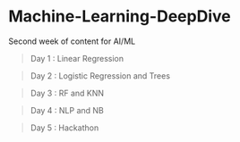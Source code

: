 # Machine-Learning-DeepDive
Second week of content for AI/ML

> Day 1 : Linear Regression

> Day 2 : Logistic Regression and Trees

> Day 3 : RF and KNN

> Day 4 : NLP and NB

> Day 5 : Hackathon
